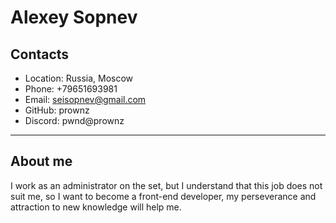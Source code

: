 # Alexey Sopnev
## Contacts
* Location: Russia, Moscow
* Phone: +79651693981
* Email: seisopnev@gmail.com
* GitHub: prownz
* Discord: pwnd@prownz

---

## About me
I work as an administrator on the set, but I understand that this job does not suit me, so I want to become a front-end developer, my perseverance and attraction to new knowledge will help me.